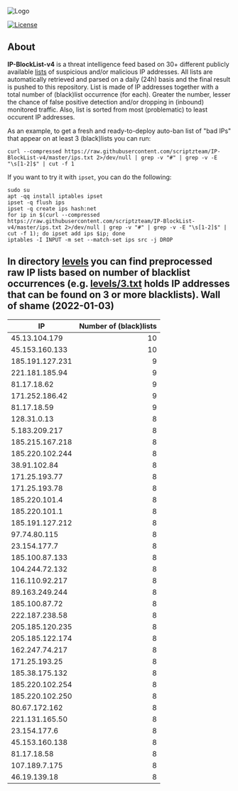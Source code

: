 ![Logo](https://i.imgur.com/PyKLAe7.png)

[![License](https://img.shields.io/badge/license-The_Unlicense-red.svg)](https://unlicense.org/)

About
----

**IP-BlockList-v4** is a threat intelligence feed based on 30+ different publicly available [lists](https://github.com/stamparm/maltrail) of suspicious and/or malicious IP addresses. All lists are automatically retrieved and parsed on a daily (24h) basis and the final result is pushed to this repository. List is made of IP addresses together with a total number of (black)list occurrence (for each). Greater the number, lesser the chance of false positive detection and/or dropping in (inbound) monitored traffic. Also, list is sorted from most (problematic) to least occurent IP addresses.

As an example, to get a fresh and ready-to-deploy auto-ban list of "bad IPs" that appear on at least 3 (black)lists you can run:

```
curl --compressed https://raw.githubusercontent.com/scriptzteam/IP-BlockList-v4/master/ips.txt 2>/dev/null | grep -v "#" | grep -v -E "\s[1-2]$" | cut -f 1
```

If you want to try it with `ipset`, you can do the following:

```
sudo su
apt -qq install iptables ipset
ipset -q flush ips
ipset -q create ips hash:net
for ip in $(curl --compressed https://raw.githubusercontent.com/scriptzteam/IP-BlockList-v4/master/ips.txt 2>/dev/null | grep -v "#" | grep -v -E "\s[1-2]$" | cut -f 1); do ipset add ips $ip; done
iptables -I INPUT -m set --match-set ips src -j DROP
```

In directory [levels](levels) you can find preprocessed raw IP lists based on number of blacklist occurrences (e.g. [levels/3.txt](levels/3.txt) holds IP addresses that can be found on 3 or more blacklists).
Wall of shame (2022-01-03)
----

|IP|Number of (black)lists|
|---|--:|
45.13.104.179|10
45.153.160.133|10
185.191.127.231|9
221.181.185.94|9
81.17.18.62|9
171.252.186.42|9
81.17.18.59|9
128.31.0.13|8
5.183.209.217|8
185.215.167.218|8
185.220.102.244|8
38.91.102.84|8
171.25.193.77|8
171.25.193.78|8
185.220.101.4|8
185.220.101.1|8
185.191.127.212|8
97.74.80.115|8
23.154.177.7|8
185.100.87.133|8
104.244.72.132|8
116.110.92.217|8
89.163.249.244|8
185.100.87.72|8
222.187.238.58|8
205.185.120.235|8
205.185.122.174|8
162.247.74.217|8
171.25.193.25|8
185.38.175.132|8
185.220.102.254|8
185.220.102.250|8
80.67.172.162|8
221.131.165.50|8
23.154.177.6|8
45.153.160.138|8
81.17.18.58|8
107.189.7.175|8
46.19.139.18|8
